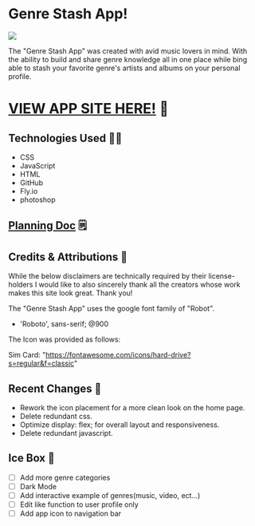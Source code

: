 # Genre Stash App!

<img src="https://user-images.githubusercontent.com/118694801/213578099-f2f7a218-666a-4008-815b-cc243bae8840.png">

The "Genre Stash App" was created with avid music lovers in mind. With the ability to build and share genre knowledge all in one place while bing able to stash your favorite genre's artists and albums on your personal profile. 

# [VIEW APP SITE HERE!](https://thegenrestashapp.fly.dev/) 💾

## Technologies Used 👨‍💻

- CSS
- JavaScript
- HTML
- GitHub
- Fly.io
- photoshop

## [Planning Doc](https://trello.com/invite/b/IkxjAxyx/ATTI762609a28ea0ae0a98384040907fca6e68DDEBBC/genre-stash-unit-2-project) 🗒️

## Credits & Attributions 🙏

While the below disclaimers are technically required by their license-holders I would like to also sincerely thank all the creators whose work makes this site look great. Thank you!

The "Genre Stash App" uses the google font family of "Robot".
- 'Roboto', sans-serif; @900

The Icon was provided as follows:

Sim Card: 
"https://fontawesome.com/icons/hard-drive?s=regular&f=classic"

## Recent Changes 👏


- Rework the icon placement for a more clean look on the home page.
- Delete redundant css.
- Optimize display: flex; for overall layout and responsiveness.
- Delete redundant javascript.

## Ice Box 🍧

- [ ] Add more genre categories 
- [ ] Dark Mode
- [ ] Add interactive example of genres(music, video, ect...)
- [ ] Edit like function to user profile only
- [ ] Add app icon to navigation bar